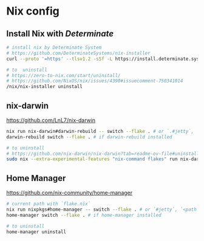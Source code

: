 # Nix config

## Install Nix with _Determinate_

```bash
# install nix by Determinate System
# https://github.com/DeterminateSystems/nix-installer
curl --proto '=https' --tlsv1.2 -sSf -L https://install.determinate.systems/nix | sh -s -- install --determinate

# to  uninstall
# https://zero-to-nix.com/start/uninstall/
# https://github.com/NixOS/nix/issues/4390#issuecomment-750341014
/nix/nix-installer uninstall
```

## nix-darwin

<https://github.com/LnL7/nix-darwin>

```bash
nix run nix-darwin#darwin-rebuild -- switch --flake . # or `.#jetty`, `<path to flake.nix>#jetty`
darwin-rebuild switch --flake . # if darwin-rebuild installed

# to uninstall
# https://github.com/nix-darwin/nix-darwin?tab=readme-ov-file#uninstalling
sudo nix --extra-experimental-features "nix-command flakes" run nix-darwin#darwin-uninstaller
```

## Home Manager

<https://github.com/nix-community/home-manager>

```bash
# current path with `flake.nix`
nix run nixpkgs#home-manager -- switch --flake . # or `#jetty`, `<path to flake.nix>#jetty`
home-manager switch --flake . # if home-manager installed

# to uninstall
home-manager uninstall
```
